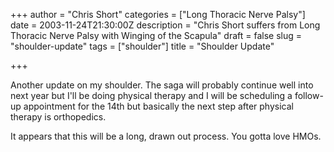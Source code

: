 +++
author = "Chris Short"
categories = ["Long Thoracic Nerve Palsy"]
date = 2003-11-24T21:30:00Z
description = "Chris Short suffers from Long Thoracic Nerve Palsy with Winging of the Scapula"
draft = false
slug = "shoulder-update"
tags = ["shoulder"]
title = "Shoulder Update"

+++

Another update on my shoulder. The saga will probably continue well into next year but I'll be doing physical therapy and I will be scheduling a follow-up appointment for the 14th but basically the next step after physical therapy is orthopedics.

It appears that this will be a long, drawn out process. You gotta love HMOs.